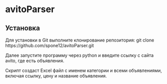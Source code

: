 # avitoParser

## Установка

<p>Для установки в Git выполните клонирование репозитория: git clone https://github.com/spone12/avitoParser.git</p>
<p>Далее запустите программу через python и введите ссылку с сайта avito, где есть объявления.</p>
<p>Скрипт создаст Excel файл с именем категории и всеми объявлениями, включая ссылку, цену и название объявления.</p>
